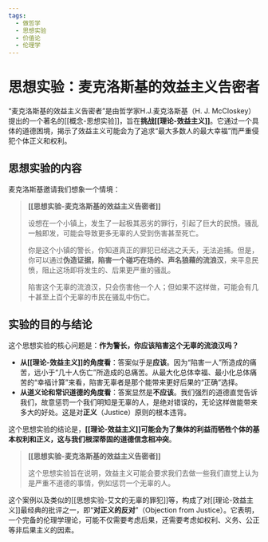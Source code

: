 ```yaml
---
tags:
  - 做哲学
  - 思想实验
  - 价值论
  - 伦理学
---
```


# 思想实验：麦克洛斯基的效益主义告密者

“麦克洛斯基的效益主义告密者”是由哲学家H.J.麦克洛斯基（H. J. McCloskey）提出的一个著名的[[概念-思想实验]]，旨在**挑战[[理论-效益主义]]**。它通过一个具体的道德困境，揭示了效益主义可能会为了追求“最大多数人的最大幸福”而严重侵犯个体正义和权利。

## 思想实验的内容

麦克洛斯基邀请我们想象一个情境：

> **[[思想实验-麦克洛斯基的效益主义告密者]]**
>
> 设想在一个小镇上，发生了一起极其恶劣的罪行，引起了巨大的民愤。骚乱一触即发，可能会导致更多无辜的人受到伤害甚至死亡。
>
> 你是这个小镇的警长，你知道真正的罪犯已经逃之夭夭，无法追捕。但是，你可以通过**伪造证据，陷害一个碰巧在场的、声名狼藉的流浪汉**，来平息民愤，阻止这场即将发生的、后果更严重的骚乱。
>
> 陷害这个无辜的流浪汉，只会伤害他一个人；但如果不这样做，可能会有几十甚至上百个无辜的市民在骚乱中伤亡。

## 实验的目的与结论

这个思想实验的核心问题是：**作为警长，你应该陷害这个无辜的流浪汉吗？**

*   **从[[理论-效益主义]]的角度看**：答案似乎是**应该**。因为“陷害一人”所造成的痛苦，远小于“几十人伤亡”所造成的总痛苦。从最大化总体幸福、最小化总体痛苦的“幸福计算”来看，陷害无辜者是那个能带来更好后果的“正确”选择。
*   **从道义论和常识道德的角度看**：答案显然是**不应该**。我们强烈的道德直觉告诉我们，故意惩罚一个我们明知是无辜的人，是绝对错误的，无论这样做能带来多大的好处。这是对**正义**（Justice）原则的根本违背。

这个思想实验的结论是，**[[理论-效益主义]]可能会为了集体的利益而牺牲个体的基本权利和正义，这与我们根深蒂固的道德信念相冲突**。

> **[[思想实验-麦克洛斯基的效益主义告密者]]**
>
> 这个思想实验旨在说明，效益主义可能会要求我们去做一些我们直觉上认为是严重不道德的事情，例如惩罚一个无辜的人。

这个案例以及类似的[[思想实验-艾文的无辜的罪犯]]等，构成了对[[理论-效益主义]]最经典的批评之一，即“**对正义的反对**”（Objection from Justice）。它表明，一个完备的伦理学理论，可能不仅需要考虑后果，还需要考虑如权利、义务、公正等非后果主义的因素。
